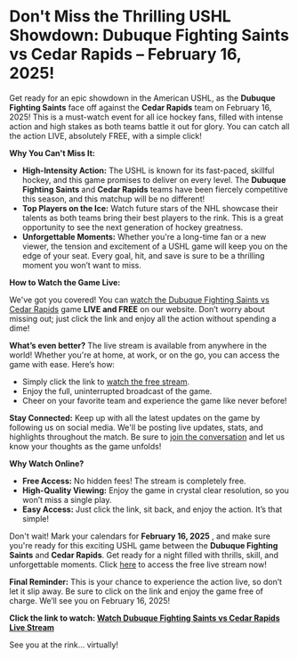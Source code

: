 # Don't Miss the Thrilling USHL Showdown: Dubuque Fighting Saints vs Cedar Rapids – February 16, 2025!

Get ready for an epic showdown in the American USHL, as the **Dubuque Fighting Saints** face off against the **Cedar Rapids** team on February 16, 2025! This is a must-watch event for all ice hockey fans, filled with intense action and high stakes as both teams battle it out for glory. You can catch all the action LIVE, absolutely FREE, with a simple click!

**Why You Can't Miss It:**

- **High-Intensity Action:** The USHL is known for its fast-paced, skillful hockey, and this game promises to deliver on every level. The **Dubuque Fighting Saints** and **Cedar Rapids** teams have been fiercely competitive this season, and this matchup will be no different!
- **Top Players on the Ice:** Watch future stars of the NHL showcase their talents as both teams bring their best players to the rink. This is a great opportunity to see the next generation of hockey greatness.
- **Unforgettable Moments:** Whether you're a long-time fan or a new viewer, the tension and excitement of a USHL game will keep you on the edge of your seat. Every goal, hit, and save is sure to be a thrilling moment you won’t want to miss.

**How to Watch the Game Live:**

We've got you covered! You can [watch the Dubuque Fighting Saints vs Cedar Rapids](https://tinyurl.com/livestreamfreeo?st=Dubuque+Fighting+Saints+vs+Cedar+Rapids&si=ghc) game **LIVE and FREE** on our website. Don’t worry about missing out; just click the link and enjoy all the action without spending a dime!

**What’s even better?** The live stream is available from anywhere in the world! Whether you're at home, at work, or on the go, you can access the game with ease. Here’s how:

- Simply click the link to [watch the free stream](https://tinyurl.com/livestreamfreeo?st=Dubuque+Fighting+Saints+vs+Cedar+Rapids&si=ghc).
- Enjoy the full, uninterrupted broadcast of the game.
- Cheer on your favorite team and experience the game like never before!

**Stay Connected:** Keep up with all the latest updates on the game by following us on social media. We'll be posting live updates, stats, and highlights throughout the match. Be sure to [join the conversation](https://tinyurl.com/livestreamfreeo?st=Dubuque+Fighting+Saints+vs+Cedar+Rapids&si=ghc) and let us know your thoughts as the game unfolds!

**Why Watch Online?**

- **Free Access:** No hidden fees! The stream is completely free.
- **High-Quality Viewing:** Enjoy the game in crystal clear resolution, so you won’t miss a single play.
- **Easy Access:** Just click the link, sit back, and enjoy the action. It’s that simple!

Don't wait! Mark your calendars for **February 16, 2025** , and make sure you're ready for this exciting USHL game between the **Dubuque Fighting Saints** and **Cedar Rapids**. Get ready for a night filled with thrills, skill, and unforgettable moments. Click [here](https://tinyurl.com/livestreamfreeo?st=Dubuque+Fighting+Saints+vs+Cedar+Rapids&si=ghc) to access the free live stream now!

**Final Reminder:** This is your chance to experience the action live, so don’t let it slip away. Be sure to click on the link and enjoy the game free of charge. We’ll see you on February 16, 2025!

**Click the link to watch: [Watch Dubuque Fighting Saints vs Cedar Rapids Live Stream](https://tinyurl.com/livestreamfreeo?st=Dubuque+Fighting+Saints+vs+Cedar+Rapids&si=ghc)**

See you at the rink... virtually!
